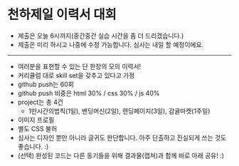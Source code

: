 # 천하제일 이력서 대회

* 제출은 오늘 6시까지(중간중간 실습 시간을 좀 더 드리겠습니다.)
* 제출은 미리 하시고 나중에 수정 가능합니다. 심사는 내일 할 예정이에요.

---

* 여러분을 표현할 수 있는 단 한장의 모의 이력서!
* 커리큘럼 대로 skill set을 갖추고 있다고 가정
* github push는 60회
* github push 비중은 html 30% / css 30% / js 40%
* project는 총 4건
  - 1만시간의법칙(1일), 벤딩머신(2일), 렌딩페이지(3일), 감귤마켓(1주일)
* 이미지 프로필 
* 별도 CSS 불허
* 심사는 디자인 뿐만 아니라 글귀도 판단합니다. 아주 단촐하고 진실되게 쓰는 것도 좋습니다. :)
* (선택) 완성된 코드는 다른 동기들을 위해 결과물(캡쳐)과 함께 바로 아래 공유! :)